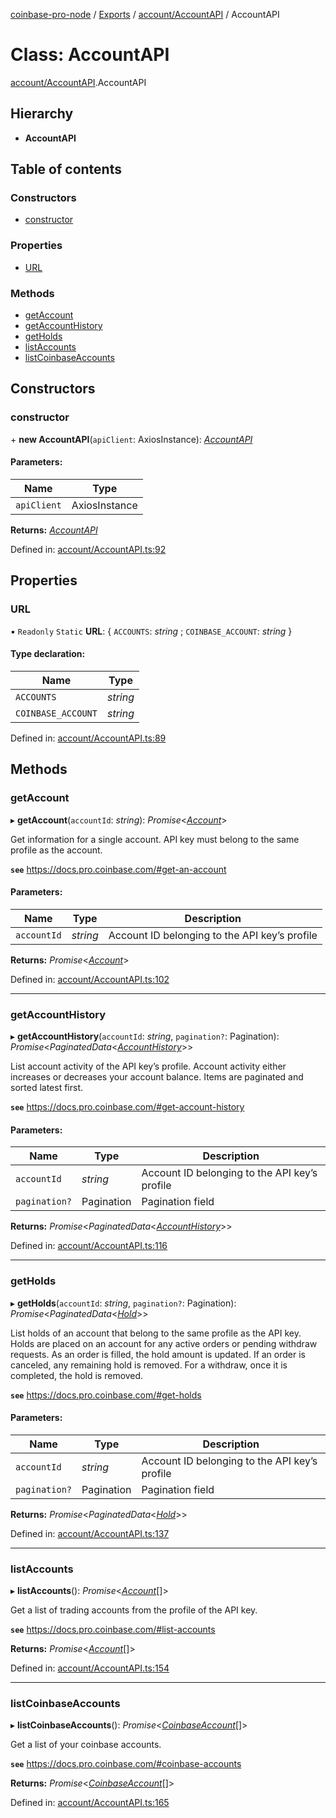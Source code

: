 [coinbase-pro-node](../README.md) / [Exports](../modules.md) / [account/AccountAPI](../modules/account_accountapi.md) / AccountAPI

# Class: AccountAPI

[account/AccountAPI](../modules/account_accountapi.md).AccountAPI

## Hierarchy

- **AccountAPI**

## Table of contents

### Constructors

- [constructor](account_accountapi.accountapi.md#constructor)

### Properties

- [URL](account_accountapi.accountapi.md#url)

### Methods

- [getAccount](account_accountapi.accountapi.md#getaccount)
- [getAccountHistory](account_accountapi.accountapi.md#getaccounthistory)
- [getHolds](account_accountapi.accountapi.md#getholds)
- [listAccounts](account_accountapi.accountapi.md#listaccounts)
- [listCoinbaseAccounts](account_accountapi.accountapi.md#listcoinbaseaccounts)

## Constructors

### constructor

\+ **new AccountAPI**(`apiClient`: AxiosInstance): [_AccountAPI_](account_accountapi.accountapi.md)

#### Parameters:

| Name        | Type          |
| ----------- | ------------- |
| `apiClient` | AxiosInstance |

**Returns:** [_AccountAPI_](account_accountapi.accountapi.md)

Defined in: [account/AccountAPI.ts:92](https://github.com/bennycode/coinbase-pro-node/blob/a4b1aac/src/account/AccountAPI.ts#L92)

## Properties

### URL

▪ `Readonly` `Static` **URL**: { `ACCOUNTS`: _string_ ; `COINBASE_ACCOUNT`: _string_ }

#### Type declaration:

| Name               | Type     |
| ------------------ | -------- |
| `ACCOUNTS`         | _string_ |
| `COINBASE_ACCOUNT` | _string_ |

Defined in: [account/AccountAPI.ts:89](https://github.com/bennycode/coinbase-pro-node/blob/a4b1aac/src/account/AccountAPI.ts#L89)

## Methods

### getAccount

▸ **getAccount**(`accountId`: _string_): _Promise_<[_Account_](../interfaces/account_accountapi.account.md)\>

Get information for a single account. API key must belong to the same profile as the account.

**`see`** https://docs.pro.coinbase.com/#get-an-account

#### Parameters:

| Name        | Type     | Description                                   |
| ----------- | -------- | --------------------------------------------- |
| `accountId` | _string_ | Account ID belonging to the API key’s profile |

**Returns:** _Promise_<[_Account_](../interfaces/account_accountapi.account.md)\>

Defined in: [account/AccountAPI.ts:102](https://github.com/bennycode/coinbase-pro-node/blob/a4b1aac/src/account/AccountAPI.ts#L102)

---

### getAccountHistory

▸ **getAccountHistory**(`accountId`: _string_, `pagination?`: Pagination): _Promise_<_PaginatedData_<[_AccountHistory_](../interfaces/account_accountapi.accounthistory.md)\>\>

List account activity of the API key’s profile. Account activity either increases or decreases your account balance. Items are paginated and sorted latest first.

**`see`** https://docs.pro.coinbase.com/#get-account-history

#### Parameters:

| Name          | Type       | Description                                   |
| ------------- | ---------- | --------------------------------------------- |
| `accountId`   | _string_   | Account ID belonging to the API key’s profile |
| `pagination?` | Pagination | Pagination field                              |

**Returns:** _Promise_<_PaginatedData_<[_AccountHistory_](../interfaces/account_accountapi.accounthistory.md)\>\>

Defined in: [account/AccountAPI.ts:116](https://github.com/bennycode/coinbase-pro-node/blob/a4b1aac/src/account/AccountAPI.ts#L116)

---

### getHolds

▸ **getHolds**(`accountId`: _string_, `pagination?`: Pagination): _Promise_<_PaginatedData_<[_Hold_](../interfaces/account_accountapi.hold.md)\>\>

List holds of an account that belong to the same profile as the API key. Holds are placed on an account for any active orders or pending withdraw requests. As an order is filled, the hold amount is updated. If an order is canceled, any remaining hold is removed. For a withdraw, once it is completed, the hold is removed.

**`see`** https://docs.pro.coinbase.com/#get-holds

#### Parameters:

| Name          | Type       | Description                                   |
| ------------- | ---------- | --------------------------------------------- |
| `accountId`   | _string_   | Account ID belonging to the API key’s profile |
| `pagination?` | Pagination | Pagination field                              |

**Returns:** _Promise_<_PaginatedData_<[_Hold_](../interfaces/account_accountapi.hold.md)\>\>

Defined in: [account/AccountAPI.ts:137](https://github.com/bennycode/coinbase-pro-node/blob/a4b1aac/src/account/AccountAPI.ts#L137)

---

### listAccounts

▸ **listAccounts**(): _Promise_<[_Account_](../interfaces/account_accountapi.account.md)[]\>

Get a list of trading accounts from the profile of the API key.

**`see`** https://docs.pro.coinbase.com/#list-accounts

**Returns:** _Promise_<[_Account_](../interfaces/account_accountapi.account.md)[]\>

Defined in: [account/AccountAPI.ts:154](https://github.com/bennycode/coinbase-pro-node/blob/a4b1aac/src/account/AccountAPI.ts#L154)

---

### listCoinbaseAccounts

▸ **listCoinbaseAccounts**(): _Promise_<[_CoinbaseAccount_](../interfaces/account_accountapi.coinbaseaccount.md)[]\>

Get a list of your coinbase accounts.

**`see`** https://docs.pro.coinbase.com/#coinbase-accounts

**Returns:** _Promise_<[_CoinbaseAccount_](../interfaces/account_accountapi.coinbaseaccount.md)[]\>

Defined in: [account/AccountAPI.ts:165](https://github.com/bennycode/coinbase-pro-node/blob/a4b1aac/src/account/AccountAPI.ts#L165)
